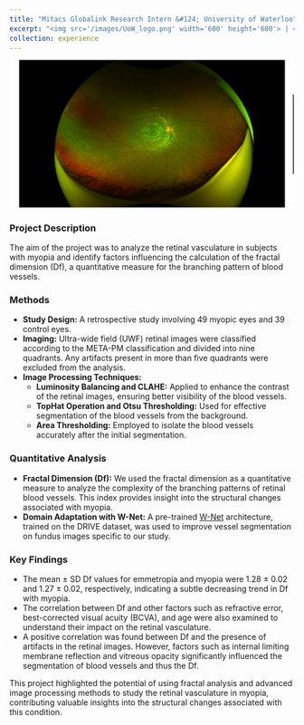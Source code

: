 ```yaml
---
title: "Mitacs Globalink Research Intern &#124; University of Waterloo"
excerpt: "<img src='/images/UoW_logo.png' width='600' height='600'> | <span style='font-size: 18px;'>Worked under the supervision of [Prof. Vasudevan Laxminaryan](https://uwaterloo.ca/optometry-vision-science/profile/vengu) on investigating changes in the morphological features of retinal blood vessels in myopia in collaboration with Sankara Nethralaya.</span>"
collection: experience
---
```


![UWF Image](/images/UWF.jpg)

### Project Description
The aim of the project was to analyze the retinal vasculature in subjects with myopia and identify factors influencing the calculation of the fractal dimension (Df), a quantitative measure for the branching pattern of blood vessels.

### Methods
- **Study Design:** A retrospective study involving 49 myopic eyes and 39 control eyes.
- **Imaging:** Ultra-wide field (UWF) retinal images were classified according to the META-PM classification and divided into nine quadrants. Any artifacts present in more than five quadrants were excluded from the analysis.
- **Image Processing Techniques:** 
  - **Luminosity Balancing and CLAHE:** Applied to enhance the contrast of the retinal images, ensuring better visibility of the blood vessels.
  - **TopHat Operation and Otsu Thresholding:** Used for effective segmentation of the blood vessels from the background.
  - **Area Thresholding:** Employed to isolate the blood vessels accurately after the initial segmentation.

### Quantitative Analysis
- **Fractal Dimension (Df):** We used the fractal dimension as a quantitative measure to analyze the complexity of the branching patterns of retinal blood vessels. This index provides insight into the structural changes associated with myopia.
- **Domain Adaptation with W-Net:** A pre-trained [W-Net](https://arxiv.org/abs/2009.01907) architecture, trained on the DRIVE dataset, was used to improve vessel segmentation on fundus images specific to our study.

### Key Findings
- The mean ± SD Df values for emmetropia and myopia were 1.28 ± 0.02 and 1.27 ± 0.02, respectively, indicating a subtle decreasing trend in Df with myopia.
- The correlation between Df and other factors such as refractive error, best-corrected visual acuity (BCVA), and age were also examined to understand their impact on the retinal vasculature.
- A positive correlation was found between Df and the presence of artifacts in the retinal images. However, factors such as internal limiting membrane reflection and vitreous opacity significantly influenced the segmentation of blood vessels and thus the Df.

This project highlighted the potential of using fractal analysis and advanced image processing methods to study the retinal vasculature in myopia, contributing valuable insights into the structural changes associated with this condition.


